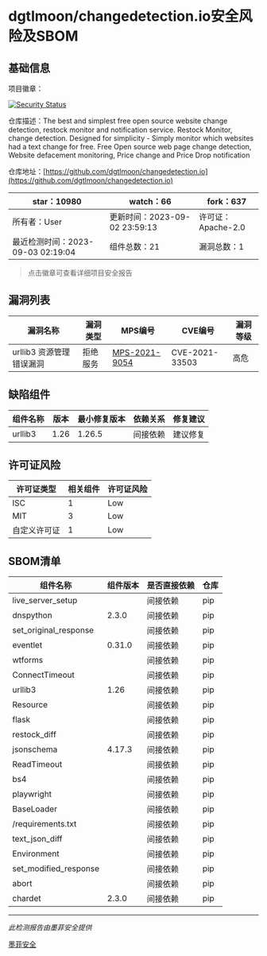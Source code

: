 # dgtlmoon/changedetection.io安全风险及SBOM

## 基础信息

项目徽章：

[![Security Status](https://www.murphysec.com/platform3/v31/badge/1698037745489592320.svg)](https://www.murphysec.com/console/report/1698037745367957504/1698037745489592320)

仓库描述：The best and simplest free open source website change detection, restock monitor and notification service. Restock Monitor, change detection. Designed for simplicity - Simply monitor which websites had a text change for free. Free Open source web page change detection, Website defacement monitoring, Price change and Price Drop notification

仓库地址：[https://github.com/dgtlmoon/changedetection.io](https://github.com/dgtlmoon/changedetection.io)

| star：10980 | watch：66 | fork：637 |
| ----------- | -------------- | ------------ |
| 所有者：User | 更新时间：2023-09-02 23:59:13 | 许可证：Apache-2.0 |
| 最近检测时间：2023-09-03 02:19:04 | 组件总数：21 | 漏洞总数：1 |

> 点击徽章可查看详细项目安全报告



## 漏洞列表

| 漏洞名称 | 漏洞类型 | MPS编号 | CVE编号 | 漏洞等级 |
| ------- | ------ | ------- | ------ | ----- |
|urllib3 资源管理错误漏洞|拒绝服务|[MPS-2021-9054](https://www.oscs1024.com/hd/MPS-2021-9054)|CVE-2021-33503|高危|




## 缺陷组件

| 组件名称 | 版本 | 最小修复版本 | 依赖关系 | 修复建议 |
| -------- | ---- | ------------ | -------- | -------- |
|urllib3|1.26|1.26.5|间接依赖|建议修复|C:0|H:1|M:0|L:0|




## 许可证风险

| 许可证类型 | 相关组件 | 许可证风险 |
| ---------- | -------- | ---------- |
|ISC|1|Low|
|MIT|3|Low|
|自定义许可证|1|Low|




## SBOM清单

| 组件名称 | 组件版本 | 是否直接依赖 | 仓库 |
| -------- | -------- | ------------ | ---- |
|live_server_setup||间接依赖|pip|
|dnspython|2.3.0|间接依赖|pip|
|set_original_response||间接依赖|pip|
|eventlet|0.31.0|间接依赖|pip|
|wtforms||间接依赖|pip|
|ConnectTimeout||间接依赖|pip|
|urllib3|1.26|间接依赖|pip|
|Resource||间接依赖|pip|
|flask||间接依赖|pip|
|restock_diff||间接依赖|pip|
|jsonschema|4.17.3|间接依赖|pip|
|ReadTimeout||间接依赖|pip|
|bs4||间接依赖|pip|
|playwright||间接依赖|pip|
|BaseLoader||间接依赖|pip|
|/requirements.txt||间接依赖|pip|
|text_json_diff||间接依赖|pip|
|Environment||间接依赖|pip|
|set_modified_response||间接依赖|pip|
|abort||间接依赖|pip|
|chardet|2.3.0|间接依赖|pip|


------

*此检测报告由墨菲安全提供*

[墨菲安全](www.murphysec.com)